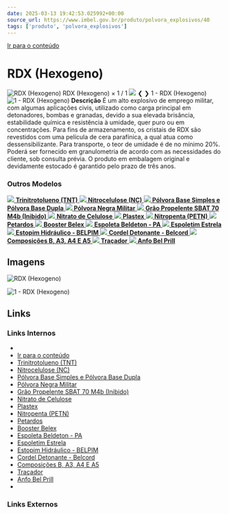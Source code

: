 ```yaml
---
date: 2025-03-13 19:42:53.025992+00:00
source_url: https://www.imbel.gov.br/produto/polvora_explosivos/40
tags: ['produto', 'polvora_explosivos']
---
```


[](https://www.imbel.gov.br/produto/polvora_explosivos/40)
[Ir para o conteúdo](https://www.imbel.gov.br/produto/polvora_explosivos/40#conteudo)
# RDX (Hexogeno)
![RDX \(Hexogeno\)](https://www.imbel.gov.br/storage/produto/40-1680523794.png)
RDX (Hexogeno)
×
1 / 1
![](https://www.imbel.gov.br/storage/produto/40-1680523794.png)
❮ ❯
1 - RDX (Hexogeno) 
![1 - RDX \(Hexogeno\) ](https://www.imbel.gov.br/storage/produto/40-1680523794.png)
**Descrição**
É um alto explosivo de emprego militar, com algumas aplicações civis, utilizado como carga principal em detonadores, bombas e granadas, devido a sua elevada brisância, estabilidade química e resistência à umidade, quer puro ou em concentrações. Para fins de armazenamento, os cristais de RDX são revestidos com uma película de cera parafínica, a qual atua como dessensibilizante. Para transporte, o teor de umidade é de no mínimo 20%. Poderá ser fornecido em granulometria de acordo com as necessidades do cliente, sob consulta prévia. O produto em embalagem original e devidamente estocado é garantido pelo prazo de três anos.
### Outros Modelos
[ ![](https://www.imbel.gov.br/storage/produto/32-1680523137.png) **Trinitrotolueno (TNT)** ](https://www.imbel.gov.br/produto/polvora_explosivos/32)
[ ![](https://www.imbel.gov.br/storage/produto/33-1680523207.png) **Nitrocelulose (NC)** ](https://www.imbel.gov.br/produto/polvora_explosivos/33)
[ ![](https://www.imbel.gov.br/storage/produto/34-1680523274.png) **Pólvora Base Simples e Pólvora Base Dupla** ](https://www.imbel.gov.br/produto/polvora_explosivos/34)
[ ![](https://www.imbel.gov.br/storage/produto/35-1680523316.png) **Pólvora Negra Militar** ](https://www.imbel.gov.br/produto/polvora_explosivos/35)
[ ![](https://www.imbel.gov.br/storage/produto/36-1680523550.png) **Grão Propelente SBAT 70 M4b (Inibido)** ](https://www.imbel.gov.br/produto/polvora_explosivos/36)
[ ![](https://www.imbel.gov.br/storage/produto/37-1680523604.png) **Nitrato de Celulose** ](https://www.imbel.gov.br/produto/polvora_explosivos/37)
[ ![](https://www.imbel.gov.br/storage/produto/38-1680523675.png) **Plastex** ](https://www.imbel.gov.br/produto/polvora_explosivos/38)
[ ![](https://www.imbel.gov.br/storage/produto/39-1680523730.png) **Nitropenta (PETN)** ](https://www.imbel.gov.br/produto/polvora_explosivos/39)
[ ![](https://www.imbel.gov.br/storage/produto/41-1680523832.png) **Petardos** ](https://www.imbel.gov.br/produto/polvora_explosivos/41)
[ ![](https://www.imbel.gov.br/storage/produto/42-1680523893.png) **Booster Belex** ](https://www.imbel.gov.br/produto/polvora_explosivos/42)
[ ![](https://www.imbel.gov.br/storage/produto/44-1680523960.png) **Espoleta Beldeton - PA** ](https://www.imbel.gov.br/produto/polvora_explosivos/44)
[ ![](https://www.imbel.gov.br/storage/produto/45-1680524039.png) **Espoletim Estrela** ](https://www.imbel.gov.br/produto/polvora_explosivos/45)
[ ![](https://www.imbel.gov.br/storage/produto/46-1680524137.png) **Estopim Hidráulico - BELPIM** ](https://www.imbel.gov.br/produto/polvora_explosivos/46)
[ ![](https://www.imbel.gov.br/storage/produto/47-1680524364.png) **Cordel Detonante - Belcord** ](https://www.imbel.gov.br/produto/polvora_explosivos/47)
[ ![](https://www.imbel.gov.br/storage/produto/49-1680524491.png) **Composições B, A3, A4 E A5** ](https://www.imbel.gov.br/produto/polvora_explosivos/49)
[ ![](https://www.imbel.gov.br/storage/produto/52-1680524705.png) **Traçador** ](https://www.imbel.gov.br/produto/polvora_explosivos/52)
[ ![](https://www.imbel.gov.br/storage/produto/53-1680525370.png) **Anfo Bel Prill** ](https://www.imbel.gov.br/produto/polvora_explosivos/53)
[ ](https://www.imbel.gov.br/produto/polvora_explosivos/40#home)


## Imagens

![RDX (Hexogeno)](https://www.imbel.gov.br/storage/produto/40-1680523794.png)

![1 - RDX (Hexogeno) ](https://www.imbel.gov.br/storage/produto/40-1680523794.png)



## Links

### Links Internos

- [](https://www.imbel.gov.br/produto/polvora_explosivos/40)
- [Ir para o conteúdo](https://www.imbel.gov.br/produto/polvora_explosivos/40#conteudo)
- [Trinitrotolueno (TNT)](https://www.imbel.gov.br/produto/polvora_explosivos/32)
- [Nitrocelulose (NC)](https://www.imbel.gov.br/produto/polvora_explosivos/33)
- [Pólvora Base Simples e Pólvora Base Dupla](https://www.imbel.gov.br/produto/polvora_explosivos/34)
- [Pólvora Negra Militar](https://www.imbel.gov.br/produto/polvora_explosivos/35)
- [Grão Propelente SBAT 70 M4b (Inibido)](https://www.imbel.gov.br/produto/polvora_explosivos/36)
- [Nitrato de Celulose](https://www.imbel.gov.br/produto/polvora_explosivos/37)
- [Plastex](https://www.imbel.gov.br/produto/polvora_explosivos/38)
- [Nitropenta (PETN)](https://www.imbel.gov.br/produto/polvora_explosivos/39)
- [Petardos](https://www.imbel.gov.br/produto/polvora_explosivos/41)
- [Booster Belex](https://www.imbel.gov.br/produto/polvora_explosivos/42)
- [Espoleta Beldeton - PA](https://www.imbel.gov.br/produto/polvora_explosivos/44)
- [Espoletim Estrela](https://www.imbel.gov.br/produto/polvora_explosivos/45)
- [Estopim Hidráulico - BELPIM](https://www.imbel.gov.br/produto/polvora_explosivos/46)
- [Cordel Detonante - Belcord](https://www.imbel.gov.br/produto/polvora_explosivos/47)
- [Composições B, A3, A4 E A5](https://www.imbel.gov.br/produto/polvora_explosivos/49)
- [Traçador](https://www.imbel.gov.br/produto/polvora_explosivos/52)
- [Anfo Bel Prill](https://www.imbel.gov.br/produto/polvora_explosivos/53)
- [](https://www.imbel.gov.br/produto/polvora_explosivos/40#home)

### Links Externos


